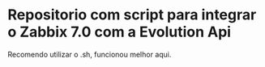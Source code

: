 # Repositorio com script para integrar o Zabbix 7.0 com a Evolution Api

Recomendo utilizar o .sh, funcionou melhor aqui.
